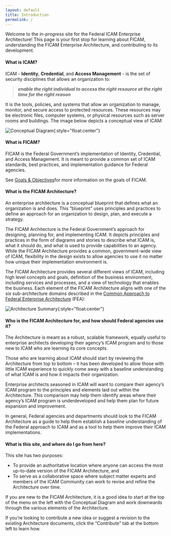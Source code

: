```yaml
---
layout: default
title: Introduction
permalink: /
---
```


Welcome to the _in-progress_ site for the Federal ICAM Enterprise Architecture! This page is your first stop for learning about FICAM, understanding the FICAM Enterprise Architecture, and contributing to its development.

#### What is ICAM?

ICAM - **Identity**, **Credential**, and **Access Management** - is the set of security disciplines that allows an
organization to:

> **_enable the right individual to access the right resource at the right time for the right reason_**

It is the tools, policies, and systems that allow an organization to manage, monitor, and secure access to protected resources.
These resources may be electronic files, computer systems, or physical resources such as server rooms and buildings. The image below depicts a conceptual view of ICAM:

![Conceptual Diagram]({{site.baseurl}}/img/ConceptualDiagram.png){:style="float:center"}

#### What is FICAM?

FICAM is the Federal Government’s implementation of Identity, Credential, and Access Management. It is meant to provide a common set of ICAM standards, best practices, and implementation guidance for Federal agencies.  

See [Goals & Objectives]({{site.baseurl}}/goals/)for more information on the goals of FICAM.

#### What is the FICAM Architecture?

An enterprise architecture is a conceptual blueprint that defines what an organization is and does. This “blueprint” uses principles and practices to define an approach for an organization to design, plan, and execute a strategy.

The FICAM Architecture is the Federal Government’s approach for designing, planning for, and implementing ICAM. It depicts principles and practices in the form of diagrams and stories to describe what ICAM is, what it should do, and what is used to provide capabilities to an agency. While the FICAM Architecture provides a common, government-wide view of ICAM, flexibility in the design exists to allow agencies to use it no matter how unique their implementation environment is.

The FICAM Architecture provides several different views of ICAM, including high level concepts and goals, definition of the business environment, including services and processes, and a view of technology that enables the business. Each element of the FICAM Architecture aligns with one of the six sub-architecture domains described in the <a target="_blank" href="https://www.whitehouse.gov/sites/default/files/omb/assets/egov_docs/fea_v2.pdf">Common Approach to Federal Enterprise Architecture</a> (FEA):

![Architecture Summary]({{site.baseurl}}/img/ArchSummary.png){:style="float:center"}

#### Who is the FICAM Architecture for, and how should Federal agencies use it?

The Architecture is meant as a robust, scalable framework, equally useful to enterprise architects developing their agency’s ICAM program and to those new to ICAM who are learning its core concepts.  

Those who are learning about ICAM should start by reviewing the Architecture from top to bottom – it has been developed to allow those with little ICAM experience to quickly come away with a baseline understanding of what ICAM is and how it impacts their organization.

Enterprise architects seasoned in ICAM will want to compare their agency’s ICAM program to the principles and elements laid out within the Architecture.  This comparison may help them identify areas where their agency’s ICAM program is underdeveloped and help them plan for future expansion and improvement.

In general, Federal agencies and departments should look to the FICAM Architecture as a guide to help them establish a baseline understanding of the Federal approach to ICAM and as a tool to help them improve their ICAM implementations.  

#### What is this site, and where do I go from here?

This site has two purposes:

*  To provide an authoritative location where anyone can access the most up-to-date version of the FICAM Architecture, and 
*  To serve as a collaborative space where subject matter experts and members of the ICAM Community can work to revise and refine the Architecture over time. 

If you are new to the FICAM Architecture, it is a good idea to start at the top of the menu on the left with the Conceptual Diagram and work downwards through the various elements of the Architecture.

If you’re looking to contribute a new idea or suggest a revision to the existing Architecture documents, click the “Contribute” tab at the bottom left to learn how.  	

